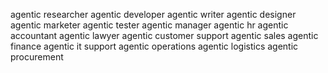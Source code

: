 agentic researcher
agentic developer
agentic writer
agentic designer
agentic marketer
agentic tester
agentic manager
agentic hr
agentic accountant
agentic lawyer
agentic customer support
agentic sales
agentic finance
agentic it support
agentic operations
agentic logistics
agentic procurement
